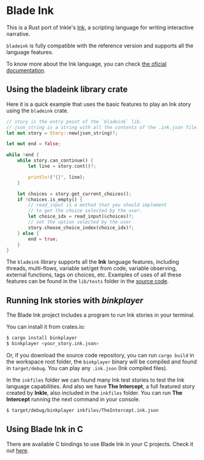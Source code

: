 # Blade Ink
This is a Rust port of Inkle's [Ink](https://github.com/inkle/ink), a scripting language for writing interactive narrative.

`bladeink` is fully compatible with the reference version and supports all the language features.

To know more about the Ink language, you can check [the oficial documentation](https://github.com/inkle/ink/blob/master/Documentation/WritingWithInk.md).

## Using the bladeink library crate

Here it is a quick example that uses the basic features to play an Ink story using the `bladeink` crate.

```rust
// story is the entry point of the `bladeink` lib.
// json_string is a string with all the contents of the .ink.json file.
let mut story = Story::new(json_string)?;

let mut end = false;

while !end {
    while story.can_continue() {
        let line = story.cont()?;

        println!("{}", line);
    }

    let choices = story.get_current_choices();
    if !choices.is_empty() {
        // read_input is a method that you should implement
        // to get the choice selected by the user.
        let choice_idx = read_input(&choices)?;
        // set the option selected by the user
        story.choose_choice_index(choice_idx)?;
    } else {
        end = true;
    }
}
```

The `bladeink` library supports all the **Ink** language features, including threads, multi-flows, variable set/get from code, variable observing, external functions, tags on choices, etc. Examples of uses of all these features can be found in the `lib/tests` folder in the [source code](https://github.com/bladecoder/blade-ink-rs/tree/main/lib/tests).


## Running Ink stories with *binkplayer*

The Blade Ink project includes a program to run Ink stories in your terminal.

You can install it from crates.io:

```bash
$ cargo install binkplayer
$ binkplayer <your_story.ink.json>
```

Or, if you download the source code repository, you can run `cargo build` in the workspace root folder, the `binkplayer` binary will be compiled and found in `target/debug`. You can play any `.ink.json` (Ink compiled files).

In the `inkfiles` folder we can found many Ink test stories to test the Ink language capabilities. And also we have **The Intercept**, a full featured story created by **Inkle**, also included in the `inkfiles` folder. You can run **The Intercept** running the next command in your console.

```bash
$ target/debug/binkplayer inkfiles/TheIntercept.ink.json
```

## Using Blade Ink in C

There are available C bindings to use Blade Ink in your C projects. Check it out [here](https://github.com/bladecoder/blade-ink-ffi).